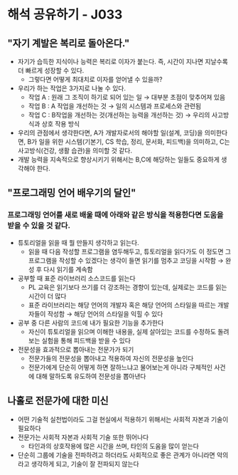 # 해석 공유하기 - J033
## "자기 계발은 복리로 돌아온다."

- 자기가 습득한 지식이나 능력은 복리로 이자가 붙는다. 즉, 시간이 지나면 지날수록 더 빠르게 성장할 수 있다.
    - 그렇다면 어떻게 최대치로 이자를 얻어낼 수 있을까?
- 우리가 하는 작업은 3가지로 나눌 수 있다.
    - 작업 A : 원래 그 조직이 하기로 되어 있는 일 → 대부분 초점이 맞추어져 있음
    - 작업 B : A 작업을 개선하는 것 → 일의 시스템과 프로세스와 관련됨
    - 작업 C : B작업을 개선하는 것(개선하는 능력을 개선하는 것) → 우리의 사고방식과 상호 작용 방식
- 우리의 관점에서 생각한다면, A가 개발자로서의 해야할 일(설계, 코딩)을 의미한다면, B가 일을 위한 시스템(기본기, CS 학습, 정리, 문서화, 피드백)을 의미하고, C는 사고방식(건강, 생활 습관)을 의미할 것 같다.
- 개발 능력을 지속적으로 향상시키기 위해서는 B,C에 해당하는 일들도 중요하게 생각해야 한다.

## "프로그래밍 언어 배우기의 달인"
### 프로그래밍 언어를 새로 배울 때에 아래와 같은 방식을 적용한다면 도움을 받을 수 있을 것 같다.
- 튜토리얼을 읽을 때 뭘 만들지 생각하고 읽는다.
    - 읽을 때 다음 작성할 프로그램을 염두해두고, 튜토리얼을 읽다가도 이 정도면 그 프로그램을 작성할 수 있겠다는 생각이 들면 읽기를 멈추고 코딩을 시작함 → 완성 후 다시 읽기를 계속함
- 공부할 때 표준 라이브러리 소스코드를 읽는다
    - PL 교육은 읽기보다 쓰기를 더 강조하는 경향이 있는데, 실제로는 코드를 읽는 시간이 더 많다
    - 표준 라이브러리는 해당 언어의 개발자 혹은 해당 언어의 스타일을 따르는 개발자들이 작성함 → 해당 언어의 스타일을 익힐 수 있다
- 공부 중 다른 사람의 코드에 내가 필요한 기능을 추가한다
    - 자신이 튜토리얼을 읽으며 이해한 내용을, 실제 살아있는 코드를 수정하도 돌려보는 실험을 통해 피드백을 받을 수 있다
- 전문성을 효과적으로 뽑아내는 전문가가 되기
    - 전문가들의 전문성을 뽑아내고 적용하여 자신의 전문성을 높인다
    - 전문가에게 단순히 어떻게 하면 잘하느냐고 물어보는게 아니라 구체적인 사건에 대해 말하도록 유도하여 전문성을 뽑아낸다

## 나홀로 전문가에 대한 미신
- 어떤 기술적 실천법이라도 그걸 현실에서 적용하기 위해서는 사회적 자본과 기술이 필요하다
- 전문가는 사회적 자본과 사회적 기술 또한 뛰어나다
    - 타인과의 상호작용에 많은 시간을 쓰며, 타인의 도움을 많이 얻는다
- 단순히 그룹에 기술을 전파하려고 하더라도 사회적으로 좋은 관계가 아니라면 악의라고 생각하게 되고, 기술이 잘 전파되지 않는다
